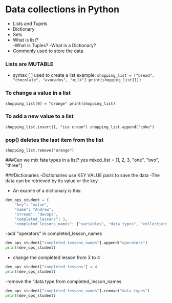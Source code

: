 # Data collections in Python

- Lists and Tupels
- Dictionary 
- Sets
- What is list?  
-What is Tuples? 
-What is a Dictionary?
- Commonly used to store the data
### Lists are MUTABLE
- syntax [ ] used to create a list example:
  `shopping_list = ["bread", "chocolate", "avocados", "milk"]
print(shopping_list[1])`

### To change a value in a list
  `shopping_list[0] = "orange"
print(shopping_list)`

### To add a new value to a list
`shopping_list.insert(1, "ice cream")
shopping_list.append("coke")`

### pop() deletes the last item from the list
``shopping_list.remove("orange")``

###Can we mix fata types in a list? yes
mixed_list = [1, 2, 3, "one", "two", "three"]

###Dictionaries 
-Dictionaries use KEY VALUE pairs to save the data
-The data can be retrieved by its value or the key
- An examle of a dictionary is this:
```python
dev_ops_student = {
    "key": "value",
    "name": "Andrew",
    "stream": "devops",
    "completed_lessons": 3,
    "completed_lessons_names": ["variables", "data types", "collections"]
```
-add "operators" in completed_lesson_names

```python
dev_ops_student["completed_lessons_names"].append("operators")
print(dev_ops_student)
```

- change the completed lesson from 3 to 4

```python
dev_ops_student["completed_lessons"] = 4
print(dev_ops_student)
```

-remove the "data type from completed_lesson_names

```python
dev_ops_student["completed_lessons_names"].remove("data types")
print(dev_ops_student)
```
